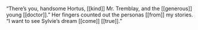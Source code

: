 “There’s you, handsome Hortus, [[kind]] Mr. Tremblay, and the [[generous]] young [[doctor]].” Her fingers counted out the personas [[from]] my stories. “I want to see Sylvie’s dream [[come]] [[true]].”